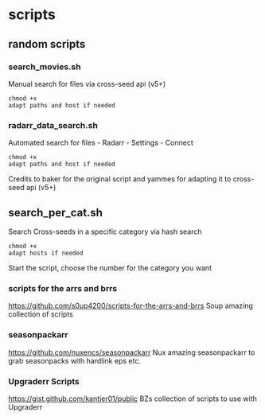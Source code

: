 # scripts
## random scripts

### search_movies.sh
Manual search for files via cross-seed api (v5+)
```
chmod +x 
adapt paths and host if needed
```
### radarr_data_search.sh 
Automated search for files - Radarr - Settings - Connect
```
chmod +x 
adapt paths and host if needed
```
Credits to baker for the original script and yammes for adapting it to cross-seed api (v5+)

## search_per_cat.sh
Search Cross-seeds in a specific category via hash search
```
chmod +x 
adapt hosts if needed
```
Start the script, choose the number for the category you want

### scripts for the arrs and brrs
https://github.com/s0up4200/scripts-for-the-arrs-and-brrs
Soup amazing collection of scripts

### seasonpackarr
https://github.com/nuxencs/seasonpackarr
Nux amazing seasonpackarr to grab seasonpacks with hardlink eps etc.

### Upgraderr Scripts
https://gist.github.com/kantjer01/public
BZs collection of scripts to use with Upgraderr
